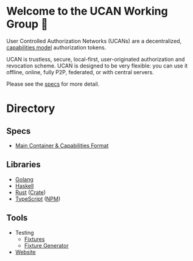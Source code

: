 # Welcome to the UCAN Working Group :tada:

User Controlled Authorization Networks (UCANs) are a decentralized, [capabilities model](https://en.wikipedia.org/wiki/Capability-based_security) authorization tokens.

UCAN is trustless, secure, local-first, user-originated authorization and revocation scheme. UCAN is designed to be very flexible: you can use it offline, online, fully P2P, federated, or with central servers.

Please see the [specs](#specs) for more detail.

# Directory

## Specs

* [Main Container & Capabilities Format](https://github.com/ucan-wg/spec)
  
## Libraries

* [Golang](https://github.com/ucan-wg/go-ucan)
* [Haskell](https://github.com/fission-suite/fission/tree/main/hs-ucan)
* [Rust](https://github.com/cdata/rs-ucan) ([Crate](https://lib.rs/crates/ucan))
* [TypeScript](https://github.com/ucan-wg/ts-ucan) ([NPM](https://www.npmjs.com/package/ucans))
  
## Tools

* Testing
  * [Fixtures](https://github.com/ucan-wg/spec/tree/main/fixtures)
  * [Fixture Generator](https://github.com/ucan-wg/ucan-fixture-gen)
* [Website](https://github.com/ucan-wg/ucan-check)
